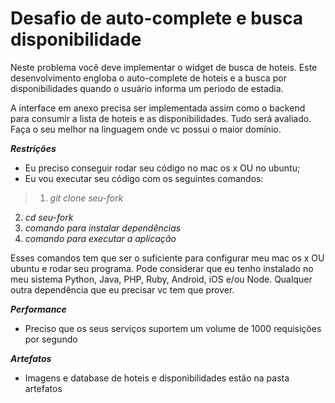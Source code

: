 # Desafio de auto-complete e busca disponibilidade

Neste problema você deve implementar o widget de busca de hoteis. Este desenvolvimento engloba o auto-complete de hoteis e a busca por disponibilidades quando o usuário informa um periodo de estadia. 

A interface em anexo precisa ser implementada assim como o backend para consumir a lista de hoteis e as disponibilidades. Tudo será avaliado. Faça o seu melhor na linguagem onde vc possui o maior domínio.

***Restrições***
* Eu preciso conseguir rodar seu código no mac os x OU no ubuntu;
* Eu vou executar seu código com os seguintes comandos:

>1. *git clone seu-fork*
2. *cd seu-fork*
3. *comando para instalar dependências*
4. *comando para executar a aplicação*

Esses comandos tem que ser o suficiente para configurar meu mac os x OU ubuntu e rodar seu programa. Pode considerar que eu tenho instalado no meu sistema Python, Java, PHP, Ruby, Android, iOS e/ou Node. Qualquer outra dependência que eu precisar vc tem que prover.

***Performance***
* Preciso que os seus serviços suportem um volume de 1000 requisições por segundo

***Artefatos***
* Imagens e database de hoteis e disponibilidades estão na pasta artefatos
